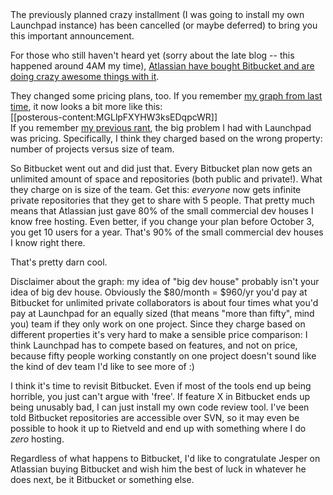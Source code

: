 <!--
.. title: Well now, this changes everything.
.. date: 2010/09/29 13:37
.. slug: well-now-this-changes-everything-
.. link:
.. description:
.. tags: 
-->

<div>The previously planned crazy installment (I was going to install my own Launchpad instance) has been cancelled (or maybe deferred) to bring you this important announcement.</div>
<p />
<div>For those who still haven't heard yet (sorry about the late blog -- this happened around 4AM my time), <a href="http://blog.bitbucket.org/2010/09/29/bitbucket-joins-atlassian/" target="_blank">Atlassian have bought Bitbucket and are doing crazy awesome things with it</a>.</div>
<p />
<div>They changed some pricing plans, too. If you remember <a href="http://lvh.posterous.com/a-continuous-deployment-interlude-picking-a-d">my graph from last time</a>, it now looks a bit more like this:</div>
<div>[[posterous-content:MGLlpFXYHW3ksEDqpcWR]]</div>
<div>If you remember <a href="http://lvh.posterous.com/a-continuous-deployment-interlude-rolling-you">my previous rant</a>, the big problem I had with Launchpad was pricing. Specifically, I think they charged based on the wrong property: number of projects versus size of team.</div>
<p />
<div>So Bitbucket went out and did just that. Every Bitbucket plan now gets an unlimited amount of space and repositories (both public and private!). What they charge on is size of the team. Get this: <em>everyone</em>&nbsp;now gets infinite private repositories that they get to share with 5 people. That pretty much means that Atlassian just gave 80% of the small commercial dev houses I know free hosting. Even better, if you change your plan before October 3, you get 10 users for a year. That's 90% of the small commercial dev houses I know right there.</div>
<p />
<div>That's pretty darn cool.</div>
<p />
<div>Disclaimer about the graph: my idea of "big dev house" probably isn't your idea of big dev house. Obviously the $80/month = $960/yr you'd pay at Bitbucket for unlimited private collaborators is about four times what you'd pay at Launchpad for an equally sized (that means "more than fifty", mind you) team if they only work on one project. Since they charge based on different properties it's very hard to make a sensible price comparison: I think Launchpad has to compete based on features, and not on price, because fifty people working constantly on one project doesn't sound like the kind of dev team I'd like to see more of :)</div>
<p />
<div>I think it's time to revisit Bitbucket. Even if most of the tools end up being horrible, you just can't argue with 'free'. If feature X in Bitbucket ends up being unusably bad, I can just install my own code review tool. I've been told Bitbucket repositories are accessible over SVN, so it may even be possible to hook it up to Rietveld and end up with something where I do <em>zero</em> hosting.</div>
<p />
<div>Regardless of what happens to Bitbucket, I'd like to congratulate Jesper on Atlassian buying Bitbucket and wish him the best of luck in whatever he does next, be it Bitbucket or something else.</div>
